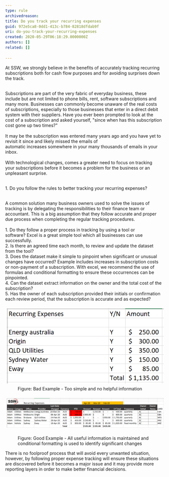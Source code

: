 ```yaml
---
type: rule
archivedreason: 
title: Do you track your recurring expenses
guid: 972e5ca8-0dd1-413c-b784-82818dfdab9f
uri: do-you-track-your-recurring-expenses
created: 2020-05-29T06:18:29.0000000Z
authors: []
related: []

---
```



​At SSW, we strongly believe in the benefits of accurately tracking recurring subscriptions both for cash flow purposes and for avoiding surprises down the track. <div><br></div><div>Subscriptions are part of the very fabric of everyday business, these include but are not limited to phone bills, rent, software subscriptions and many more. Businesses can commonly become unaware of the real costs of subscriptions, especially to those businesses that enter in a direct debit system with their suppliers. Have you ever been prompted to look at the cost of a subscription and asked yourself, "since when has this subscription cost gone up two times?" </div><div><br></div><div>It may be the subscription was entered many years ago and you have yet to revisit it since and likely missed the emails of automatic increases somewhere in your many thousands of emails in your inbox.<br></div><div><br></div><div>With technological changes, comes a greater need to focus on tracking your subscriptions before it becomes a problem for the business or an unpleasant surprise.<br><br></div><p class="ssw15-rteElement-CodeArea">1. Do you follow the rules to ​better tracking your recurring expenses?<br></p><div><br>​A common solution many business owners used to solve the issues of tracking is by delegating the responsibilities to their finance team or accountant. This is a big assumption that they follow accurate and proper due process when completing the regular tracking procedures. <br></div><div><br></div><div>1.​ Do they follow a proper process in tracking ​by using a tool or software? Excel is a great simple tool which all businesses can use successfully.<br></div><div>2. Is there an agreed time each month, to review and update the dataset from the tool? <br></div><div>3. Does the dataset make it simple to pinpoint when significant or unusual changes have occurred? Example includes increases in subscription costs or non-payment of a subscription. With excel, we recommend the use of formulas and conditional formatting to ensure these occurrences can be pinpointed.<br></div><div>4. Can the dataset extract information on the owner and the total cost of the subscription?<br>5. Has the owner of each subscription provided their initials or confirmation each review period, that the subscription is accurate and as expected?<br></div><div><br></div><div><img src="2020-05-29_17-40-48.png" alt="2020-05-29_17-40-48.png" style="margin:5px;" /><br></div><dd class="ssw15-rteElement-FigureBad">​​Figure: Bad Example - Too simple and no helpful information<br></dd><div><br></div><div><img src="2020-05-29_17-50-10.png" alt="2020-05-29_17-50-10.png" style="margin:5px;width:808px;" /><br><br></div><dd class="ssw15-rteElement-FigureGood">​​​Figure: Good Example - All useful information is maintained and conditional formatting is used to identify significant changes <br></dd><p class="ssw15-rteElement-P">​There is no foolproof process that will avoid every unwanted situation, however, by following proper expense tracking will ensure these situations are discovered before it becomes a major issue and it may provide more reporting layers in order to make better financial decisions.<br></p><div><br></div>
<br><excerpt class='endintro'></excerpt><br>



